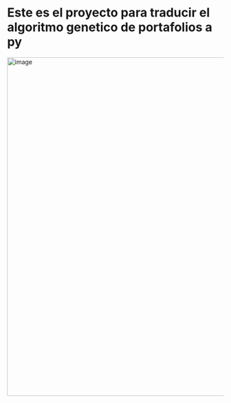 # Este es el proyecto para traducir el algoritmo genetico de portafolios a py


<img width="786" alt="image" src="https://user-images.githubusercontent.com/63417197/217406725-afe021f5-80fd-4314-8164-32145eafd302.png">
